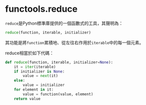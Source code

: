 # functools.reduce

`reduce`是Python標準庫提供的一個函數式的工具，其聲明為：

```python
reduce(function, iterable, initializer)
```

其功能是將`function`累積地、從左往右作用於`iterable`中的每一個元素。

reduce相當於如下代碼：

```python
def reduce(function, iterable, initializer=None):
    it = iter(iterable)
    if initializer is None:
        value = next(it)
    else:
        value = initializer
    for element in it:
        value = function(value, element)
    return value
```
